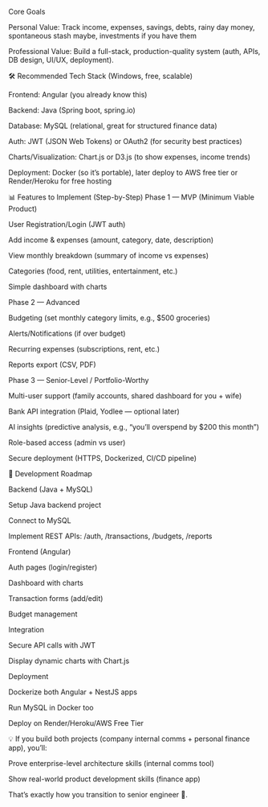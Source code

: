 Core Goals

Personal Value: Track income, expenses, savings, debts, rainy day money, spontaneous stash maybe, investments if you have them

Professional Value: Build a full-stack, production-quality system (auth, APIs, DB design, UI/UX, deployment).

🛠 Recommended Tech Stack (Windows, free, scalable)

Frontend: Angular (you already know this)

Backend: Java (Spring boot, spring.io)

Database: MySQL (relational, great for structured finance data)

Auth: JWT (JSON Web Tokens) or OAuth2 (for security best practices)

Charts/Visualization: Chart.js or D3.js (to show expenses, income trends)

Deployment: Docker (so it’s portable), later deploy to AWS free tier or Render/Heroku for free hosting

📊 Features to Implement (Step-by-Step)
Phase 1 — MVP (Minimum Viable Product)

User Registration/Login (JWT auth)

Add income & expenses (amount, category, date, description)

View monthly breakdown (summary of income vs expenses)

Categories (food, rent, utilities, entertainment, etc.)

Simple dashboard with charts

Phase 2 — Advanced

Budgeting (set monthly category limits, e.g., $500 groceries)

Alerts/Notifications (if over budget)

Recurring expenses (subscriptions, rent, etc.)

Reports export (CSV, PDF)

Phase 3 — Senior-Level / Portfolio-Worthy

Multi-user support (family accounts, shared dashboard for you + wife)

Bank API integration (Plaid, Yodlee — optional later)

AI insights (predictive analysis, e.g., “you’ll overspend by $200 this month”)

Role-based access (admin vs user)

Secure deployment (HTTPS, Dockerized, CI/CD pipeline)

🚀 Development Roadmap

Backend (Java + MySQL)

Setup Java backend project

Connect to MySQL

Implement REST APIs: /auth, /transactions, /budgets, /reports

Frontend (Angular)

Auth pages (login/register)

Dashboard with charts

Transaction forms (add/edit)

Budget management

Integration

Secure API calls with JWT

Display dynamic charts with Chart.js

Deployment

Dockerize both Angular + NestJS apps

Run MySQL in Docker too

Deploy on Render/Heroku/AWS Free Tier

💡 If you build both projects (company internal comms + personal finance app), you’ll:

Prove enterprise-level architecture skills (internal comms tool)

Show real-world product development skills (finance app)

That’s exactly how you transition to senior engineer 🚀.
